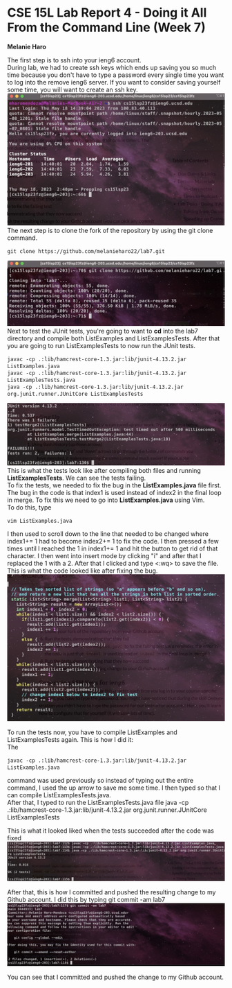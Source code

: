 # CSE 15L Lab Report 4 - Doing it All From the Command Line (Week 7)
**Melanie Haro** <br />

The first step is to ssh into your ieng6 account. <br /> 
During lab, we had to create ssh keys which ends up saving you so much time because you don't have to type a password every single time you want to log into the remove ieng6 server. If you want to consider saving yourself some time, you will want to create an ssh key. <br />
![Image](step-4.jpg) <br />
The next step is to clone the fork of the repository by using the git clone command. <br />
```
git clone https://github.com/melanieharo22/lab7.git
```
![Image](step-5.jpg) <br />
Next to test the JUnit tests, you're going to want to **cd** into the lab7 directory and compile both ListExamples and ListExamplesTests. After that you are going to run ListExamplesTests to now run the JUnit tests. <br />
```
javac -cp .:lib/hamcrest-core-1.3.jar:lib/junit-4.13.2.jar ListExamples.java
javac -cp .:lib/hamcrest-core-1.3.jar:lib/junit-4.13.2.jar ListExamplesTests.java
java -cp .:lib/hamcrest-core-1.3.jar:lib/junit-4.13.2.jar org.junit.runner.JUnitCore ListExamplesTests

```

![Image](junit-tests-failing.jpg) <br />
This is what the tests look like after compiling both files and running **ListExamplesTests**. We can see the tests failing. <br />
To fix the tests, we needed to fix the bug in the **ListExamples.java** file first. The bug in the code is that index1 is used instead of index2 in the final loop in merge. To fix this we need to go into **ListExamples.java** using Vim. <br />
To do this, type <br />
```
vim ListExamples.java
```

I then used <j> to scroll down to the line that needed to be changed where index1+= 1 had to become index2+= 1 to fix the code. I then pressed <l> a few times until I reached the 1 in index1+= 1 and hit the <x> button to get rid of that character. I then went into insert mode by clicking "i" and after that I replaced the 1 with a 2. After that I clicked <esc> and type <:wq> to save the file. This is what the code looked like after fixing the bug. <br /> 
![fixing-bug](fixing-bug.jpg) 

To run the tests now, you have to compile ListExamples and ListExamplesTests again. This is how I did it: <br />
<up><up><up><up><up><enter> The 
  ``` 
  javac -cp .:lib/hamcrest-core-1.3.jar:lib/junit-4.13.2.jar ListExamples.java 
  ```
command was used previously so instead of typing out the entire command, I used the up arrow to save me some time. I then typed <up><up><up><up><enter> so that I can compile ListExamplesTests.java. <br />
After that, I typed <up><up><up><enter> to run the ListExamplesTests.java file java -cp .:lib/hamcrest-core-1.3.jar:lib/junit-4.13.2.jar org.junit.runner.JUnitCore ListExamplesTests <br />
  
This is what it looked liked when the tests succeeded after the code was fixed 
 ![Image](junit-tests-working.jpg) <br />
  
After that, this is how I committed and pushed the resulting change to my Github account. I did this by typing git commit -am lab7 
 ![image](git-commit-slay.jpg) <br />

You can see that I committed and pushed the change to my Github account.
